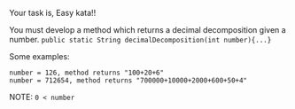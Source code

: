 Your task is, Easy kata!!

You must develop a method which returns a decimal decomposition given a
number. `public static String decimalDecomposition(int number){...}`

Some examples:

```
number = 126, method returns "100+20+6"
number = 712654, method returns "700000+10000+2000+600+50+4"
```

NOTE: `0 < number`
